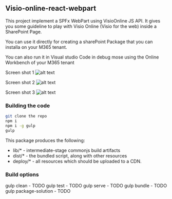 ## Visio-online-react-webpart

This project implement a SPFx WebPart using VisioOnline JS API.
It gives you some guideline to play with Visio Online (Visio for the web) inside a SharePoint Page.

You can use it directly for creating a sharePoint Package that you can installa on your M365 tenant.

You can also run it in Visual studio Code in debug mose using the Online Workbench of your M365 tenant

Screen shot 1
![alt text](https://user-images.githubusercontent.com/15141659/88371866-243cb180-cd95-11ea-8c1c-c46b24c3d7b8.png)


Screen shot 2
![alt text](https://user-images.githubusercontent.com/15141659/88372590-82b65f80-cd96-11ea-9875-1d5f6929ae88.png)


Screen shot 3
![alt text](https://user-images.githubusercontent.com/15141659/88372609-89dd6d80-cd96-11ea-8ffc-b83197dc90cd.png)

### Building the code

```bash
git clone the repo
npm i
npm i -g gulp
gulp
```

This package produces the following:

* lib/* - intermediate-stage commonjs build artifacts
* dist/* - the bundled script, along with other resources
* deploy/* - all resources which should be uploaded to a CDN.

### Build options

gulp clean - TODO
gulp test - TODO
gulp serve - TODO
gulp bundle - TODO
gulp package-solution - TODO
